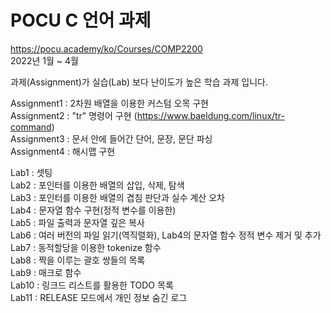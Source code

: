 # POCU C 언어 과제
   
https://pocu.academy/ko/Courses/COMP2200   
2022년 1월 ~ 4월   
   
과제(Assignment)가 실습(Lab) 보다 난이도가 높은 학습 과제 입니다.   
   
Assignment1 : 2차원 배열을 이용한 커스텀 오목 구현   
Assignment2 : "tr" 명령어 구현 (https://www.baeldung.com/linux/tr-command)   
Assignment3 : 문서 안에 들어간 단어, 문장, 문단 파싱   
Assignment4 : 해시맵 구현   
   
Lab1 : 셋팅   
Lab2 : 포인터를 이용한 배열의 삽입, 삭제, 탐색   
Lab3 : 포인터를 이용한 배열의 겹침 판단과 실수 계산 오차   
Lab4 : 문자열 함수 구현(정적 변수를 이용한)   
Lab5 : 파일 출력과 문자열 깊은 복사   
Lab6 : 여러 버전의 파일 읽기(역직렬화), Lab4의 문자열 함수 정적 변수 제거 및 추가   
Lab7 : 동적할당을 이용한 tokenize 함수   
Lab8 : 짝을 이루는 괄호 쌍들의 목록   
Lab9 : 매크로 함수   
Lab10 : 링크드 리스트를 활용한 TODO 목록    
Lab11 : RELEASE 모드에서 개인 정보 숨긴 로그   

